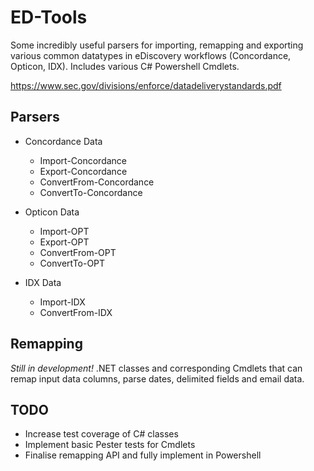 # ED-Tools
Some incredibly useful parsers for importing, remapping and exporting various common datatypes in eDiscovery workflows (Concordance, Opticon, IDX). Includes various C# Powershell Cmdlets. 

https://www.sec.gov/divisions/enforce/datadeliverystandards.pdf


## Parsers
* Concordance Data
  * Import-Concordance 
  * Export-Concordance 
  * ConvertFrom-Concordance
  * ConvertTo-Concordance

* Opticon Data
  * Import-OPT 
  * Export-OPT 
  * ConvertFrom-OPT
  * ConvertTo-OPT

* IDX Data
  * Import-IDX 
  * ConvertFrom-IDX 


## Remapping
*Still in development!*
.NET classes and corresponding Cmdlets that can remap input data columns, parse dates, delimited fields and email data. 

## TODO
- Increase test coverage of C# classes
- Implement basic Pester tests for Cmdlets
- Finalise remapping API and fully implement in Powershell



